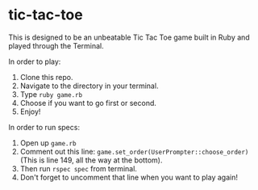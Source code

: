 tic-tac-toe
===========
This is designed to be an unbeatable Tic Tac Toe game built in Ruby and played through the Terminal.

In order to play:

  1. Clone this repo.
  2. Navigate to the directory in your terminal.
  3. Type ``` ruby game.rb ```
  4. Choose if you want to go first or second.
  5. Enjoy!

In order to run specs:

  1. Open up ```game.rb```
  2. Comment out this line: ```game.set_order(UserPrompter::choose_order)``` (This is line 149, all the way at the bottom).
  3. Then run ```rspec spec``` from terminal.
  4. Don't forget to uncomment that line when you want to play again!


